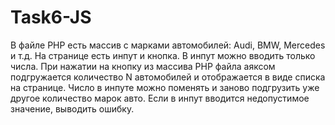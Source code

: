 # Task6-JS
В файле PHP есть массив с марками автомобилей: Audi, BMW, Mercedes и т.д. На странице есть инпут и кнопка. В инпут можно вводить только числа. При нажатии на кнопку из массива PHP файла аяксом подгружается количество N автомобилей и отображается в виде списка на странице. Число в инпуте можно поменять и заново подгрузить уже другое количество марок авто. Если в инпут вводится недопустимое значение, выводить ошибку. 


